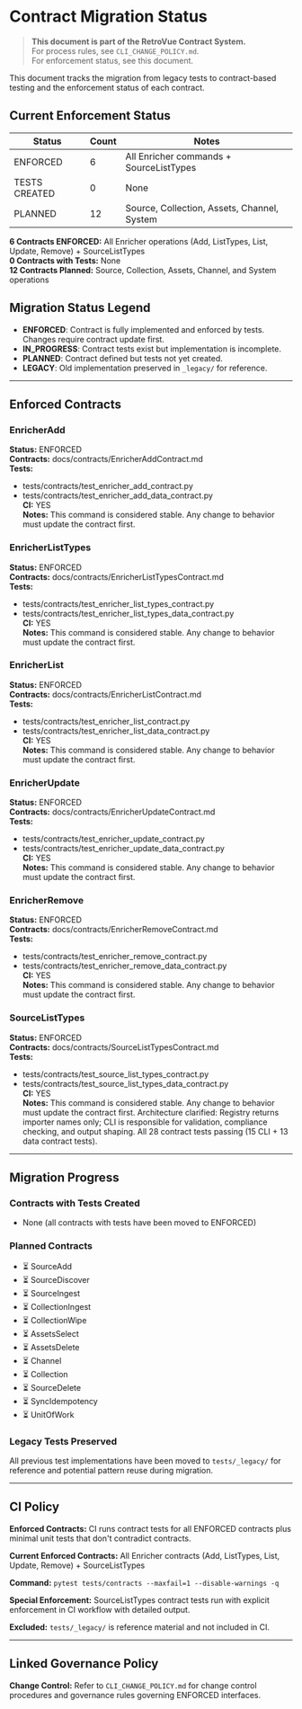 # Contract Migration Status

> **This document is part of the RetroVue Contract System.**  
> For process rules, see `CLI_CHANGE_POLICY.md`.  
> For enforcement status, see this document.

This document tracks the migration from legacy tests to contract-based testing and the enforcement status of each contract.

## Current Enforcement Status

| Status        | Count | Notes                                       |
| ------------- | ----- | ------------------------------------------- |
| ENFORCED      | 6     | All Enricher commands + SourceListTypes     |
| TESTS CREATED | 0     | None                                        |
| PLANNED       | 12    | Source, Collection, Assets, Channel, System |

**6 Contracts ENFORCED:** All Enricher operations (Add, ListTypes, List, Update, Remove) + SourceListTypes  
**0 Contracts with Tests:** None  
**12 Contracts Planned:** Source, Collection, Assets, Channel, and System operations

## Migration Status Legend

- **ENFORCED**: Contract is fully implemented and enforced by tests. Changes require contract update first.
- **IN_PROGRESS**: Contract tests exist but implementation is incomplete.
- **PLANNED**: Contract defined but tests not yet created.
- **LEGACY**: Old implementation preserved in `_legacy/` for reference.

---

## Enforced Contracts

### EnricherAdd

**Status:** ENFORCED  
**Contracts:** docs/contracts/EnricherAddContract.md  
**Tests:**

- tests/contracts/test_enricher_add_contract.py
- tests/contracts/test_enricher_add_data_contract.py  
  **CI:** YES  
  **Notes:** This command is considered stable. Any change to behavior must update the contract first.

### EnricherListTypes

**Status:** ENFORCED  
**Contracts:** docs/contracts/EnricherListTypesContract.md  
**Tests:**

- tests/contracts/test_enricher_list_types_contract.py
- tests/contracts/test_enricher_list_types_data_contract.py  
  **CI:** YES  
  **Notes:** This command is considered stable. Any change to behavior must update the contract first.

### EnricherList

**Status:** ENFORCED  
**Contracts:** docs/contracts/EnricherListContract.md  
**Tests:**

- tests/contracts/test_enricher_list_contract.py
- tests/contracts/test_enricher_list_data_contract.py  
  **CI:** YES  
  **Notes:** This command is considered stable. Any change to behavior must update the contract first.

### EnricherUpdate

**Status:** ENFORCED  
**Contracts:** docs/contracts/EnricherUpdateContract.md  
**Tests:**

- tests/contracts/test_enricher_update_contract.py
- tests/contracts/test_enricher_update_data_contract.py  
  **CI:** YES  
  **Notes:** This command is considered stable. Any change to behavior must update the contract first.

### EnricherRemove

**Status:** ENFORCED  
**Contracts:** docs/contracts/EnricherRemoveContract.md  
**Tests:**

- tests/contracts/test_enricher_remove_contract.py
- tests/contracts/test_enricher_remove_data_contract.py  
  **CI:** YES  
  **Notes:** This command is considered stable. Any change to behavior must update the contract first.

### SourceListTypes

**Status:** ENFORCED  
**Contracts:** docs/contracts/SourceListTypesContract.md  
**Tests:**

- tests/contracts/test_source_list_types_contract.py
- tests/contracts/test_source_list_types_data_contract.py  
  **CI:** YES  
  **Notes:** This command is considered stable. Any change to behavior must update the contract first. Architecture clarified: Registry returns importer names only; CLI is responsible for validation, compliance checking, and output shaping. All 28 contract tests passing (15 CLI + 13 data contract tests).

---

## Migration Progress

### Contracts with Tests Created

- None (all contracts with tests have been moved to ENFORCED)

### Planned Contracts

- ⏳ SourceAdd
- ⏳ SourceDiscover
- ⏳ SourceIngest
- ⏳ CollectionIngest
- ⏳ CollectionWipe
- ⏳ AssetsSelect
- ⏳ AssetsDelete
- ⏳ Channel
- ⏳ Collection
- ⏳ SourceDelete
- ⏳ SyncIdempotency
- ⏳ UnitOfWork

### Legacy Tests Preserved

All previous test implementations have been moved to `tests/_legacy/` for reference and potential pattern reuse during migration.

---

## CI Policy

**Enforced Contracts:** CI runs contract tests for all ENFORCED contracts plus minimal unit tests that don't contradict contracts.

**Current Enforced Contracts:** All Enricher contracts (Add, ListTypes, List, Update, Remove) + SourceListTypes

**Command:** `pytest tests/contracts --maxfail=1 --disable-warnings -q`

**Special Enforcement:** SourceListTypes contract tests run with explicit enforcement in CI workflow with detailed output.

**Excluded:** `tests/_legacy/` is reference material and not included in CI.

---

## Linked Governance Policy

**Change Control:** Refer to `CLI_CHANGE_POLICY.md` for change control procedures and governance rules governing ENFORCED interfaces.
